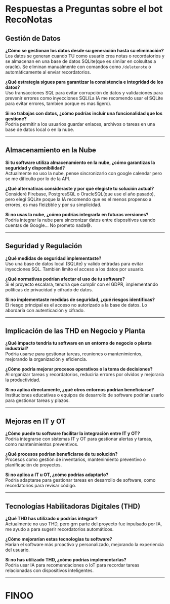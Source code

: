 # Respuestas a Preguntas sobre el bot RecoNotas


## Gestión de Datos

**¿Cómo se gestionan los datos desde su generación hasta su eliminación?**  
Los datos se generan cuando TU como usuario crea notas o recordatorios y se almacenan en una base de datos SQLite(que es similar en colsultas a oracle). Se eliminan manualmente con comandos como `/deletenote` o automáticamente al enviar recordatorios.

**¿Qué estrategia sigues para garantizar la consistencia e integridad de los datos?**  
Uso transacciones SQL para evitar corrupción de datos y validaciones para prevenir errores como inyecciones SQL(La IA me recomendo usar el SQLite para evitar errores, tambien porque es mas ligero).

**Si no trabajas con datos, ¿cómo podrías incluir una funcionalidad que los gestione?**  
Podría permitir a los usuarios guardar enlaces, archivos o tareas en una base de datos local o en la nube.

---

## Almacenamiento en la Nube

**Si tu software utiliza almacenamiento en la nube, ¿cómo garantizas la seguridad y disponibilidad?**  
Actualmente no uso la nube, pense sincronizarlo con google calendar pero se me dificulto por lo de la API.

**¿Qué alternativas consideraste y por qué elegiste tu solución actual?**  
Consideré Firebase, PostgresSQL o OracleSQL(que use el año pasado), pero elegí SQLite poque la IA recomendo que es el menos propenso a errores, es mas fleizbble y por su simplicidad.

**Si no usas la nube, ¿cómo podrías integrarla en futuras versiones?**  
Podría integrar la nube para sincronizar datos entre dispositivos usando cuentas de Google... No prometo nada😅.

---

## Seguridad y Regulación

**¿Qué medidas de seguridad implementaste?**  
Uso una base de datos local (SQLite) y valido entradas para evitar inyecciones SQL. También limito el acceso a los datos por usuario.

**¿Qué normativas podrían afectar el uso de tu software?**  
Si el proyecto escalara, tendría que cumplir con el GDPR, implementando políticas de privacidad y cifrado de datos.

**Si no implementaste medidas de seguridad, ¿qué riesgos identificas?**  
El riesgo principal es el acceso no autorizado a la base de datos. Lo abordaría con autenticación y cifrado.

---

## Implicación de las THD en Negocio y Planta

**¿Qué impacto tendría tu software en un entorno de negocio o planta industrial?**  
Podría usarse para gestionar tareas, reuniones o mantenimientos, mejorando la organización y eficiencia.

**¿Cómo podría mejorar procesos operativos o la toma de decisiones?**  
Al organizar tareas y recordatorios, reduciría errores por olvidos y mejoraría la productividad.

**Si no aplica directamente, ¿qué otros entornos podrían beneficiarse?**  
Instituciones educativas o equipos de desarrollo de software podrían usarlo para gestionar tareas y plazos.

---

## Mejoras en IT y OT

**¿Cómo puede tu software facilitar la integración entre IT y OT?**  
Podría integrarse con sistemas IT y OT para gestionar alertas y tareas, como mantenimientos preventivos.

**¿Qué procesos podrían beneficiarse de tu solución?**  
Procesos como gestión de inventarios, mantenimiento preventivo o planificación de proyectos.

**Si no aplica a IT u OT, ¿cómo podrías adaptarlo?**  
Podría adaptarse para gestionar tareas en desarrollo de software, como recordatorios para revisar código.

---

## Tecnologías Habilitadoras Digitales (THD)

**¿Qué THD has utilizado o podrías integrar?**  
Actualmente no uso THD, pero grn parte del proyecto fue inpulsado por IA, me ayudo a para sugerir recordatorios automáticos.

**¿Cómo mejorarían estas tecnologías tu software?**  
Harían el software más proactivo y personalizado, mejorando la experiencia del usuario.

**Si no has utilizado THD, ¿cómo podrías implementarlas?**  
Podría usar IA para recomendaciones o IoT para recordar tareas relacionadas con dispositivos inteligentes.

---

# FINOO